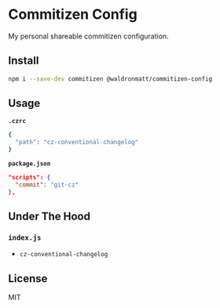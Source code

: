 # Commitizen Config

My personal shareable commitizen configuration.

## Install

```bash
npm i --save-dev commitizen @waldronmatt/commitizen-config
```

## Usage

**`.czrc`**

```bash
{
  "path": "cz-conventional-changelog"
}
```

**`package.json`**

```json
"scripts": {
  "commit": "git-cz"
},
```

## Under The Hood

### `index.js`

- `cz-conventional-changelog`

## License

MIT
